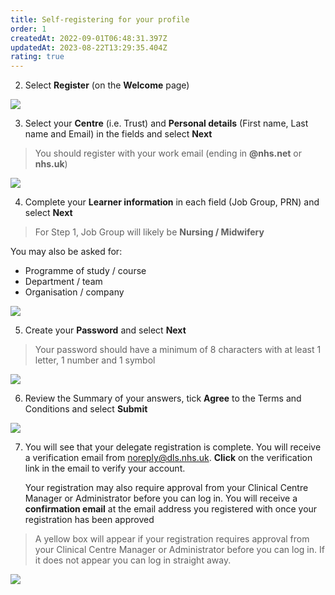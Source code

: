 ```yaml
---
title: Self-registering for your profile
order: 1
createdAt: 2022-09-01T06:48:31.397Z
updatedAt: 2023-08-22T13:29:35.404Z
rating: true
---
```

2. Select **Register** (on the **Welcome** page)

![](/img/self-registering_1.png)

3. Select your **Centre** (i.e. Trust) and **Personal details** (First name, Last name and Email) in the fields and select **Next**

> You should register with your work email (ending in **@nhs.net** or **nhs.uk**)

![](/img/self-register-1.png)

4. Complete your **Learner information** in each field (Job Group, PRN) and select **Next**

> For Step 1, Job Group will likely be **Nursing / Midwifery**

You may also be asked for:

* Programme of study / course
* Department / team
* Organisation / company

![](/img/self-register-2.png)

5. Create your **Password** and select **Next**

> Your password should have a minimum of 8 characters with at least 1 letter, 1 number and 1 symbol

![](/img/self-register-3.png)

6. Review the Summary of your answers, tick **Agree** to the Terms and Conditions and select **Submit**

![](/img/self-register-4.png)

7. You will see that your delegate registration is complete. You will receive a verification email from [noreply@dls.nhs.uk](mailto:noreply@dls.nhs.uk). **Click** on the verification link in the email to verify your account.<!--StartFragment-->

   Your registration may also require approval from your Clinical Centre Manager or Administrator before you can log in. You will receive a **confirmation email** at the email address you registered with once your registration has been approved 

> A yellow box will appear if your registration requires approval from your Clinical Centre Manager or Administrator before you can log in. If it does not appear you can log in straight away.

![](/img/em-1-06-Self-register.jpg)